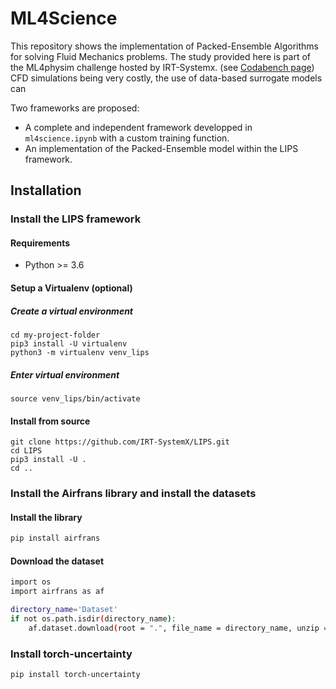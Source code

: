 # ML4Science

This repository shows the implementation of Packed-Ensemble Algorithms for solving Fluid Mechanics problems.
The study provided here is part of the ML4physim challenge hosted by IRT-Systemx. (see [Codabench page](https://www.codabench.org/competitions/1534/))
CFD simulations being very costly, the use of data-based surrogate models can 

Two frameworks are proposed:
- A complete and independent framework developped in `ml4science.ipynb` with a custom training function.
- An implementation of the Packed-Ensemble model within the LIPS framework.

## Installation

### Install the LIPS framework


#### Requirements
- Python >= 3.6

#### Setup a Virtualenv (optional)
##### Create a virtual environment

```commandline
cd my-project-folder
pip3 install -U virtualenv
python3 -m virtualenv venv_lips
```
##### Enter virtual environment
```commandline
source venv_lips/bin/activate
```

#### Install from source
```commandline
git clone https://github.com/IRT-SystemX/LIPS.git
cd LIPS
pip3 install -U .
cd ..
```

### Install the Airfrans library and install the datasets

#### Install the library
```sh
pip install airfrans
```

#### Download the dataset
```sh
import os
import airfrans as af

directory_name='Dataset'
if not os.path.isdir(directory_name):
    af.dataset.download(root = ".", file_name = directory_name, unzip = True, OpenFOAM = False)
```

### Install torch-uncertainty
```sh
pip install torch-uncertainty
```
